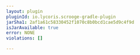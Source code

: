 ```yaml
---
layout: plugin
pluginId: io.lycoris.scrooge-gradle-plugin
jarSha1: 2af1a61c58330452f1070c8b0bcd1cae5d9c4f9d
isJarAvailable: true
error: NONE
violations: []

---
```


